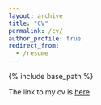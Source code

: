 ```yaml
---
layout: archive
title: "CV"
permalink: /cv/
author_profile: true
redirect_from:
  - /resume
---
```


{% include base_path %}

The link to my cv is [here](https://www.dropbox.com/s/uewmueoyzsabjlb/CV_2020_Updated.pdf?dl=0) 

